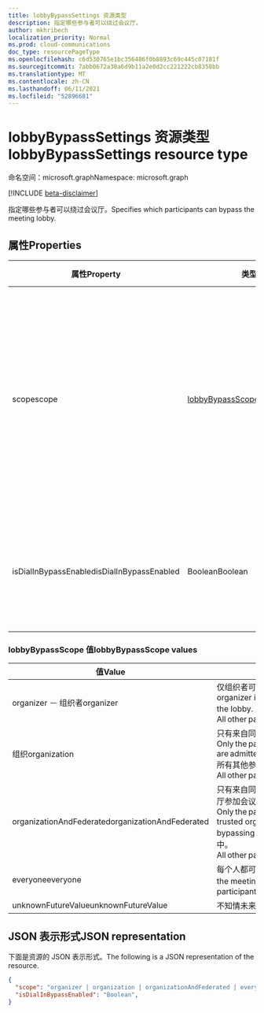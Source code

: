 ```yaml
---
title: lobbyBypassSettings 资源类型
description: 指定哪些参与者可以绕过会议厅。
author: mkhribech
localization_priority: Normal
ms.prod: cloud-communications
doc_type: resourcePageType
ms.openlocfilehash: c6d530765e1bc356486f0b8893c69c445c07181f
ms.sourcegitcommit: 7abb0672a38a6d9b11a2e0d2cc221222cb8358bb
ms.translationtype: MT
ms.contentlocale: zh-CN
ms.lasthandoff: 06/11/2021
ms.locfileid: "52896681"
---
```

# <a name="lobbybypasssettings-resource-type"></a><span data-ttu-id="d718e-103">lobbyBypassSettings 资源类型</span><span class="sxs-lookup"><span data-stu-id="d718e-103">lobbyBypassSettings resource type</span></span>

<span data-ttu-id="d718e-104">命名空间：microsoft.graph</span><span class="sxs-lookup"><span data-stu-id="d718e-104">Namespace: microsoft.graph</span></span>

[!INCLUDE [beta-disclaimer](../../includes/beta-disclaimer.md)]

<span data-ttu-id="d718e-105">指定哪些参与者可以绕过会议厅。</span><span class="sxs-lookup"><span data-stu-id="d718e-105">Specifies which participants can bypass the meeting lobby.</span></span>

## <a name="properties"></a><span data-ttu-id="d718e-106">属性</span><span class="sxs-lookup"><span data-stu-id="d718e-106">Properties</span></span>

| <span data-ttu-id="d718e-107">属性</span><span class="sxs-lookup"><span data-stu-id="d718e-107">Property</span></span>              | <span data-ttu-id="d718e-108">类型</span><span class="sxs-lookup"><span data-stu-id="d718e-108">Type</span></span>    | <span data-ttu-id="d718e-109">说明</span><span class="sxs-lookup"><span data-stu-id="d718e-109">Description</span></span>                                                         | 
| --------------------- | ------- | ------------------------------------------------------------------- | 
| <span data-ttu-id="d718e-110">scope</span><span class="sxs-lookup"><span data-stu-id="d718e-110">scope</span></span>                 | [<span data-ttu-id="d718e-111">lobbyBypassScope</span><span class="sxs-lookup"><span data-stu-id="d718e-111">lobbyBypassScope</span></span>](#lobbybypassscope-values)  | <span data-ttu-id="d718e-112">指定自动获准加入会议、绕过会议厅的参与者类型。</span><span class="sxs-lookup"><span data-stu-id="d718e-112">Specifies the type of participants that are automatically admitted into a meeting, bypassing the lobby.</span></span> <span data-ttu-id="d718e-113">下表列出了可能的值。</span><span class="sxs-lookup"><span data-stu-id="d718e-113">Possible values are listed in the following table.</span></span> <span data-ttu-id="d718e-114">可选。</span><span class="sxs-lookup"><span data-stu-id="d718e-114">Optional.</span></span>|
| <span data-ttu-id="d718e-115">isDialInBypassEnabled</span><span class="sxs-lookup"><span data-stu-id="d718e-115">isDialInBypassEnabled</span></span> | <span data-ttu-id="d718e-116">Boolean</span><span class="sxs-lookup"><span data-stu-id="d718e-116">Boolean</span></span> | <span data-ttu-id="d718e-117">指定是否始终允许拨入呼叫者绕过大厅。</span><span class="sxs-lookup"><span data-stu-id="d718e-117">Specifies whether or not to always let dial-in callers bypass the lobby.</span></span> <span data-ttu-id="d718e-118">可选。</span><span class="sxs-lookup"><span data-stu-id="d718e-118">Optional.</span></span> | 

### <a name="lobbybypassscope-values"></a><span data-ttu-id="d718e-119">lobbyBypassScope 值</span><span class="sxs-lookup"><span data-stu-id="d718e-119">lobbyBypassScope values</span></span>

| <span data-ttu-id="d718e-120">值</span><span class="sxs-lookup"><span data-stu-id="d718e-120">Value</span></span>                    | <span data-ttu-id="d718e-121">说明</span><span class="sxs-lookup"><span data-stu-id="d718e-121">Description</span></span>                                                                                                                                              |
| ------------------------ | -------------------------------------------------------------------------------------------------------------------------------------------------------- |
| <span data-ttu-id="d718e-122">organizer － 组织者</span><span class="sxs-lookup"><span data-stu-id="d718e-122">organizer</span></span>                | <span data-ttu-id="d718e-123">仅组织者可以进入会议，绕过会议厅。</span><span class="sxs-lookup"><span data-stu-id="d718e-123">Only the organizer is admitted into the meeting, bypassing the lobby.</span></span> <span data-ttu-id="d718e-124">所有其他参与者都放置在会议厅中。</span><span class="sxs-lookup"><span data-stu-id="d718e-124">All other participants are placed in the meeting lobby.</span></span>                                                                                                         |
| <span data-ttu-id="d718e-125">组织</span><span class="sxs-lookup"><span data-stu-id="d718e-125">organization</span></span>             | <span data-ttu-id="d718e-126">只有来自同一公司的参与者可以绕过会议厅参加会议。</span><span class="sxs-lookup"><span data-stu-id="d718e-126">Only the participants from the same company are admitted into the meeting, bypassing the lobby.</span></span> <span data-ttu-id="d718e-127">所有其他参与者都放置在会议厅中。</span><span class="sxs-lookup"><span data-stu-id="d718e-127">All other participants are placed in the meeting lobby.</span></span>                                                                              |
| <span data-ttu-id="d718e-128">organizationAndFederated</span><span class="sxs-lookup"><span data-stu-id="d718e-128">organizationAndFederated</span></span> | <span data-ttu-id="d718e-129">只有来自同一公司或受信任组织的参与者可以绕过会议厅参加会议。</span><span class="sxs-lookup"><span data-stu-id="d718e-129">Only the participants from the same company or trusted organization are admitted into the meeting, bypassing the lobby.</span></span> <span data-ttu-id="d718e-130">所有其他参与者都放置在会议厅中。</span><span class="sxs-lookup"><span data-stu-id="d718e-130">All other participants are placed in the meeting lobby.</span></span> |
| <span data-ttu-id="d718e-131">everyone</span><span class="sxs-lookup"><span data-stu-id="d718e-131">everyone</span></span>                 | <span data-ttu-id="d718e-132">每个人都可以参加会议。</span><span class="sxs-lookup"><span data-stu-id="d718e-132">Everyone is admitted into the meeting.</span></span> <span data-ttu-id="d718e-133">会议厅中不放置任何参与者。</span><span class="sxs-lookup"><span data-stu-id="d718e-133">No participants are placed in the meeting lobby.</span></span>                                                                                                                   |
| <span data-ttu-id="d718e-134">unknownFutureValue</span><span class="sxs-lookup"><span data-stu-id="d718e-134">unknownFutureValue</span></span>       | <span data-ttu-id="d718e-135">不知情未来值。</span><span class="sxs-lookup"><span data-stu-id="d718e-135">Unknow future value.</span></span>                                                                                                                                     |

## <a name="json-representation"></a><span data-ttu-id="d718e-136">JSON 表示形式</span><span class="sxs-lookup"><span data-stu-id="d718e-136">JSON representation</span></span>

<span data-ttu-id="d718e-137">下面是资源的 JSON 表示形式。</span><span class="sxs-lookup"><span data-stu-id="d718e-137">The following is a JSON representation of the resource.</span></span>

<!-- {
  "blockType": "resource",
  "optionalProperties": [],
  "@odata.type": "microsoft.graph.lobbyBypassSettings"
}-->
```json
{
  "scope": "organizer | organization | organizationAndFederated | everyone | unknownFutureValue",
  "isDialInBypassEnabled": "Boolean",
}
```

<!-- uuid: 8fcb5dbc-d5aa-4681-8e31-b001d5168d79
2015-10-25 14:57:30 UTC -->
<!--
{
  "type": "#page.annotation",
  "description": "lobbyBypassSettings resource",
  "keywords": "",
  "section": "documentation",
  "tocPath": "",
  "suppressions": []
}
-->
